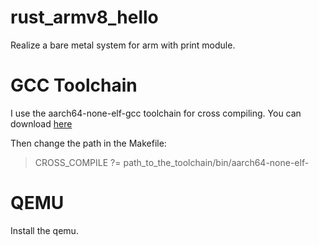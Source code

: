 # rust_armv8_hello 
Realize a bare metal system for arm with print module.

# GCC Toolchain
I use the aarch64-none-elf-gcc toolchain for cross compiling. You can download [here](https://github.com/arter97/aarch64-none-elf-6.1)

Then change the path in the Makefile:
> CROSS_COMPILE ?= path_to_the_toolchain/bin/aarch64-none-elf-

# QEMU
Install the qemu.
